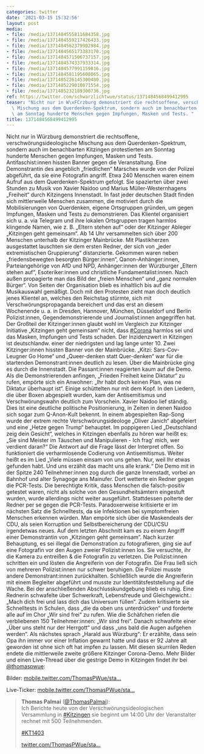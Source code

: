 ```yaml
---
categories: twitter
date: '2021-03-15 15:32:56'
layout: post
media:
- file: /media/1371484555811684358.jpg
- file: /media/1371484559217426433.jpg
- file: /media/1371484562379902984.jpg
- file: /media/1371484565173383170.jpg
- file: /media/1371484571506737157.jpg
- file: /media/1371484574337933314.jpg
- file: /media/1371484577991159816.jpg
- file: /media/1371484581195608065.jpg
- file: /media/1371485226145300480.jpg
- file: /media/1371485229010071554.jpg
- file: /media/1371485232189300736.jpg
ref: https://twitter.com/schwarzlichtwue/status/1371484568499412995
teaser: "Nicht nur in W\xFCrzburg demonstriert die rechtsoffene, verschw\xF6rungsideologische\
  \ Mischung aus dem Querdenken-Spektrum, sondern auch im benachbarten Kitzingen protestierten\
  \ am Sonntag hunderte Menschen gegen Impfungen, Masken und Tests. "
title: 1371484568499412995
---
```

Nicht nur in Würzburg demonstriert die rechtsoffene, verschwörungsideologische Mischung aus dem Querdenken-Spektrum, sondern auch im benachbarten Kitzingen protestierten am Sonntag hunderte Menschen gegen Impfungen, Masken und Tests. 
Antifaschist:innen hissten Banner gegen die Veranstaltung. Eine Demonstrantin des angeblich „friedlichen“ Marsches wurde von der Polizei abgeführt, da sie eine Fotografin angriff. 
Etwa 240 Menschen waren einem Aufruf aus dem Querdenken-Spektrum gefolgt. Sie spazierten über zwei Stunden zu Musik von Xavier Naidoo und Marius Müller-Westernhagens „Freiheit“ durch Kitzingens Innenstadt.
In fast jeder deutschen Stadt finden sich mittlerweile Menschen zusammen, die motiviert durch die Mobilisierungen von Querdenken, eigene Ortsgruppen gründen, um gegen Impfungen, Masken und Tests zu demonstrieren.
Das Klientel organisiert sich u. a. via Telegram und ihre lokalen Ortsgruppen tragen harmlos klingende Namen, wie z. B. „Eltern stehen auf“ oder der Kitzinger Ableger „Kitzingen geht gemeinsam“.
Ab 14 Uhr versammelten sich über 200 Menschen unterhalb der Kitzinger Mainbrücke. Mit Plastikherzen ausgestattet lauschten sie dem ersten Redner, der sich von „jeder extremistischen Gruppierung“ distanzierte.
Gekommen waren neben „friedensbewegten besorgten Bürger:innen“, Qanon-Anhänger:innen, Parteiangehörige von AfD und NPD, Anhänger:innen der Würzburger „Eltern stehen auf“, Esoteriker:innen und christliche Fundamentalist:innen.
Nach außen propagierte man das Bild der „freien Menschen“ und „ganz normalen Bürger“.
Von Seiten der Organisation blieb es inhaltlich bis auf die Musikauswahl gemäßigt. Doch mit den Protesten zieht man doch deutlich jenes Klientel an, welches den Reichstag stürmte, sich mit Verschwörungspropaganda bereichert und das erst an diesem Wochenende u. a. in Dresden,
Hannover, München, Düsseldorf und Berlin Polizist:innen, Gegendemonstrierende und Journalist:innen angegriffen hat.
Der Großteil der Kitzinger:innen glaubt wohl im Vergleich zur Kitzinger Initiative „Kitzingen geht gemeinsam“ nicht, dass [#Corona](/t/corona) harmlos sei und das Masken, Impfungen und Tests schaden. Der Inzidenzwert in Kitzingen ist deutschlandw. einer der niedrigsten und lag lange unter 10.
Zwei Kitzinger:innen hissten Banner von der Mainbrücke. „Kitzi: Sars-Cov-Leugner Go Home“ und „Queer-denken statt Quer-denken“ war für die startenden Demonstrant:innen deutlich zu lesen. Über die Mainbrücke ging es durch die Innenstadt.
Die Passant:innen reagierten kaum auf die Demo. Als die Demonstrierenden anfingen, „Frieden Freiheit keine Diktatur“ zu rufen, empörte sich ein Anwohner: „Ihr habt doch keinen Plan, was ne Diktatur überhaupt ist“. Einige schüttelten nur mit dem Kopf.
In den Liedern, die über Boxen abgespielt wurden, kam der Antisemitismus und Verschwörungswahn deutlich zum Vorschein. Xavier Naidoo lief ständig. Dies ist eine deutliche politische Positionierung, in Zeiten in denen Naidoo sich sogar zum Q-Anon-Kult bekennt.
In einem abgespielten Rap-Song wurde der extrem rechte Verschwörungsideologe „Oliver Janich“ abgefeiert und eine „Hetze gegen Trump“ behauptet. Im poppigeren Lied „Deutschland zeig dein Gesicht“, welches in Kitzingen ebenfalls zu hören war heißt es:
„Sie sind Meister im Täuschen und Manipulieren - Ich frag' mich, wer verdient daran?“ Die Antwort auf die Frage lässt der Interpret offen. So funktioniert die verharmlosende Codierung von Antisemitismus. Weiter heißt es im Lied „Viele müssen einsam von uns gehen.
Nur, weil Ihr etwas gefunden habt. Und uns erzählt das macht uns alle krank.“
Die Demo mit in der Spitze 240 Teilnehmer:innen zog durch die ganze Innenstadt, vorbei an Bahnhof und alter Synagoge ans Mainufer. Dort wetterte ein Redner gegen die PCR-Tests.
Die berechtigte Kritik, dass Menschen die falsch-positiv getestet waren, nicht als solche von den Gesundheitsämtern eingestuft wurden, wurde allerdings nicht weiter ausgeführt. Stattdessen polterte der Redner per se gegen die PCR-Tests. Paradoxerweise kritisierte er im nächsten
Satz die Schnelltests, da sie Infektionen bei symptomfreien Menschen erkennen würden. Man empörte sich über die Maskendeals der CDU, als seien Korruption und Selbstbereicherung der CDU/CSU irgendetwas neues.
Auf dem letzten Abschnitt kam es zu einem Angriff einer Demonstrantin von „Kitzingen geht gemeinsam“. Nach kurzer Behauptung, es sei illegal die Demonstration zu fotografieren, ging sie auf eine Fotografin vor den Augen zweier Polizist:innen los.
Sie versuchte, ihr die Kamera zu entreißen &amp; die Fotografin zu verletzen. Die Polizist:innen schritten ein und lösten die Angreiferin von der Fotografin. Die Frau ließ sich von mehreren Polizist:innen nur schwer beruhigen. Die Polizei musste andere Demonstrant:innen zurückhalten.
Schließlich wurde die Angreiferin mit einem Begleiter abgeführt und musste zur Identitätsfeststellung auf die Wache.
Bei der anschließenden Abschlusskundgebung blieb es ruhig. Eine Rednerin schwafelte über Schwerkraft, Lebensfreude und Gleichgewicht.: „Mach dich frei und lass dich das Universum füllen“. Zudem kritisierte sie Schnelltests in Schulen, dass „die da oben uns unterdrücken“ und forderte alle auf im Chor „Wir sind frei“ zu rufen. Wie die Schäfchen riefen die verbliebenen 150 Teilnehmer:innen: „Wir sind frei“. Danach schwafelte einer „Über uns steht nur der Herrgott“ und dass „uns bald die Augen aufgehen werden“.
Als nächstes sprach „Harald aus Würzburg“: Er erzählte, dass sein Opa ihn immer vor einer Inflation gewarnt hatte und dass er 92 Jahre alt geworden ist ohne sich oft hat impfen zu lassen. Mit diesen skurrilen Reden endete die mittlerweile zweite größere Kitzinger Corona-Demo. 
Mehr Bilder und einen Live-Thread über die gestrige Demo in Kitzingen findet ihr bei [@thomaspwue](https://twitter.com/thomaspwue): 



Bilder: [mobile.twitter.com/ThomasPWue/sta…](https://mobile.twitter.com/ThomasPWue/status/1371067259192479744)



Live-Ticker: [mobile.twitter.com/ThomasPWue/sta…](https://mobile.twitter.com/ThomasPWue/status/1371067259192479744)
> <b>Thomas Palmai</b> ([@ThomasPalmai](https://twitter.com/ThomasPalmai)):  
>Ich Berichte heute von der Verschwörungsideologischen Versammlung in [#Kitzingen](/t/kitzingen) sie beginnt um 14:00 Uhr der Veranstalter rechnet mit 500 Teilnehmenden.  
>  
>  
>  
>[#KT1403](/t/kt1403)  
>  
>  
>  
>[twitter.com/ThomasPWue/sta…](https://twitter.com/ThomasPWue/status/1371028428279922688?s=19)  


